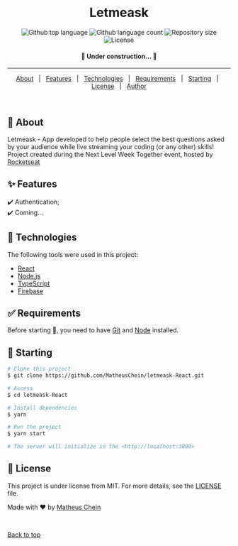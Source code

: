 <div align="center" id="top"> 
  <!-- <img src="./.github/app.gif" alt="Letmeask" /> -->

  &#xa0;

  <!-- <a href="https://letmeask.netlify.app">Demo</a> -->
</div>

<h1 align="center">Letmeask</h1>

<p align="center">
  <img alt="Github top language" src="https://img.shields.io/github/languages/top/MatheusChein/letmeask-React?color=56BEB8">

  <img alt="Github language count" src="https://img.shields.io/github/languages/count/MatheusChein/letmeask-React?color=56BEB8">

  <img alt="Repository size" src="https://img.shields.io/github/repo-size/MatheusChein/letmeask-React?color=56BEB8">

  <img alt="License" src="https://img.shields.io/github/license/MatheusChein/letmeask-React?color=56BEB8">

  <!-- <img alt="Github issues" src="https://img.shields.io/github/issues/{{YOUR_GITHUB_USERNAME}}/letmeask?color=56BEB8" /> -->

  <!-- <img alt="Github forks" src="https://img.shields.io/github/forks/{{YOUR_GITHUB_USERNAME}}/letmeask?color=56BEB8" /> -->

  <!-- <img alt="Github stars" src="https://img.shields.io/github/stars/{{YOUR_GITHUB_USERNAME}}/letmeask?color=56BEB8" /> -->
</p>

<h4 align="center"> 
	🚧  Under construction...  🚧
</h4> 

<hr>

<p align="center">
  <a href="#dart-about">About</a> &#xa0; | &#xa0; 
  <a href="#sparkles-features">Features</a> &#xa0; | &#xa0;
  <a href="#rocket-technologies">Technologies</a> &#xa0; | &#xa0;
  <a href="#white_check_mark-requirements">Requirements</a> &#xa0; | &#xa0;
  <a href="#checkered_flag-starting">Starting</a> &#xa0; | &#xa0;
  <a href="#memo-license">License</a> &#xa0; | &#xa0;
  <a href="https://github.com/MatheusChein" target="_blank">Author</a>
</p>

<br>

## :dart: About ##

Letmeask - App developed to help people select the best questions asked by your audience while live streaming your coding (or any other) skills! Project created during the Next Level Week Together event, hosted by [Rocketseat](https://rocketseat.com.br/)

## :sparkles: Features ##

:heavy_check_mark: Authentication;\
:heavy_check_mark: Coming...
<!-- :heavy_check_mark: Feature 3; -->

## :rocket: Technologies ##

The following tools were used in this project:

- [React](https://pt-br.reactjs.org/)
- [Node.js](https://nodejs.org/en/)
- [TypeScript](https://www.typescriptlang.org/)
- [Firebase](https://firebase.google.com/)

## :white_check_mark: Requirements ##

Before starting :checkered_flag:, you need to have [Git](https://git-scm.com) and [Node](https://nodejs.org/en/) installed.

## :checkered_flag: Starting ##

```bash
# Clone this project
$ git clone https://github.com/MatheusChein/letmeask-React.git

# Access
$ cd letmeask-React

# Install dependencies
$ yarn

# Run the project
$ yarn start

# The server will initialize in the <http://localhost:3000>
```

## :memo: License ##

This project is under license from MIT. For more details, see the [LICENSE](LICENSE.md) file.


Made with :heart: by <a href="https://github.com/MatheusChein" target="_blank">Matheus Chein</a>

&#xa0;

<a href="#top">Back to top</a>

